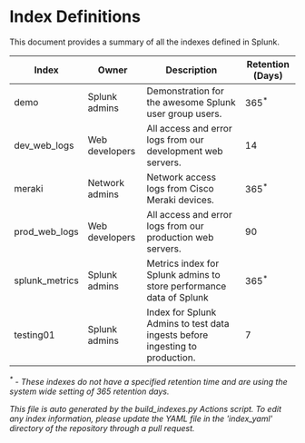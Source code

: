 # Index Definitions

This document provides a summary of all the indexes defined in Splunk.

|Index|Owner|Description|Retention (Days)|
|-|-|-|-|
|demo|Splunk admins|Demonstration for the awesome Splunk user group users.|365<sup>*</sup>|
|dev_web_logs|Web developers|All access and error logs from our development web servers.|14|
|meraki|Network admins|Network access logs from Cisco Meraki devices.|365<sup>*</sup>|
|prod_web_logs|Web developers|All access and error logs from our production web servers.|90|
|splunk_metrics|Splunk admins|Metrics index for Splunk admins to store performance data of Splunk|365<sup>*</sup>|
|testing01|Splunk admins|Index for Splunk Admins to test data ingests before ingesting to production.|7|

_<sup>*</sup> - These indexes do not have a specified retention time and are using the system wide setting of 365 retention days._

*This file is auto generated by the build_indexes.py Actions script. To edit any index information, please update the YAML file in the 'index_yaml' directory of the repository through a pull request.*
